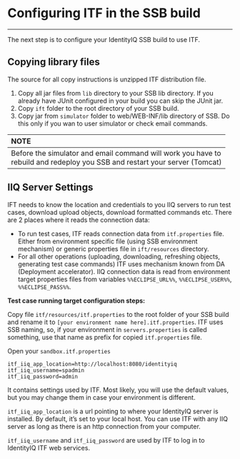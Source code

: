 
# Configuring ITF in the SSB build

* * *

The next step is to configure your IdentityIQ SSB build to use ITF.

## Copying library files

The source for all copy instructions is unzipped ITF distribution file.

1. Copy all jar files from `lib` directory to your SSB lib directory. If you already have JUnit configured in your build you can skip the JUnit jar.
2. Copy `ift` folder to the root directory of your SSB build.
3. Copy jar from `simulator` folder to web/WEB-INF/lib directory of SSB. Do this only if you wan to user simulator or check email commands.

| **NOTE**              |
|:----------------------|
| Before the simulator and email command will work you have to <br/>rebuild and redeploy you SSB and restart your server (Tomcat)|

## IIQ Server Settings

IFT needs to know the location and credentials to you IIQ servers to run test cases, download upload objects, download formatted commands etc. There are 2 places where it reads the connection data:

* To run test cases, ITF reads connection data from `itf.properties` file. Either from environment specific file (using SSB environment mechanism) or generic properties file in `ift/resources` directory.
* For all other operations (uploading, downloading, refreshing objects, generating test case commands) ITF uses mechanism known from DA (Deployment accelerator). IIQ connection data is read from environment target properties files from variables `%%ECLIPSE_URL%%`, `%%ECLIPSE_USER%%`, `%%ECLIPSE_PASS%%`.

**Test case running target configuration steps:**

Copy file `itf/resources/itf.properties` to the root folder of your SSB build and rename it to `[your environment name here].itf.properties`.
ITF uses SSB naming, so, if your environment in `servers.properties` is called something, 
use that name as prefix for copied `itf.properties` file.

Open your `sandbox.itf.properties`

```
itf_iiq_app_location=http://localhost:8080/identityiq
itf_iiq_username=spadmin
itf_iiq_password=admin
```

It contains settings used by ITF. Most likely, you will use the default values, but you may change them in case your environment is different.

`itf_iiq_app_location` is a url pointing to where your IdentityIQ server is installed. By default, it’s set to your local host. You can use ITF with any IIQ server as long as there is an http connection from your computer.

`itf_iiq_username` and `itf_iiq_password` are used by ITF to log in to IdentityIQ ITF web services.